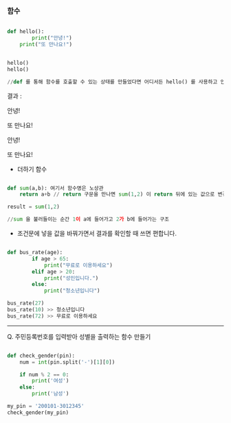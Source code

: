 ### 함수

```python

def hello():
		print("안녕!")
    print("또 만나요!")


hello()
hello()

//def 를 통해 함수를 호출할 수 있는 상태를 만들었다면 어디서든 hello() 를 사용하고 안녕! 을 출력할 수 있다

```
결과 : 

안녕!

또 만나요!

안녕!

또 만나요!

- 더하기 함수

```python

def sum(a,b): 여기서 함수명은 노상관
	return a+b // return 구문을 만나면 sum(1,2) 이 return 뒤에 있는 값으로 변경되는 구조

result = sum(1,2)

//sum 을 불러들이는 순간 1이 a에 들어가고 2가 b에 들어가는 구조

```

- 조건문에 넣을 값을 바꿔가면서 결과를 확인할 때 쓰면 편합니다.


```python

def bus_rate(age):
		if age > 65:
		    print("무료로 이용하세요")
		elif age > 20:
		    print("성인입니다.")
		else:
		    print("청소년입니다")

bus_rate(27)
bus_rate(10) >> 청소년입니다
bus_rate(72) >> 무료로 이용하세요

```

---

Q. 주민등록번호를 입력받아 성별을 출력하는 함수 만들기

```python

def check_gender(pin):
    num = int(pin.split('-')[1][0])

    if num % 2 == 0:
        print('여성')
    else:
        print('남성')

my_pin = '200101-3012345'
check_gender(my_pin)

```






